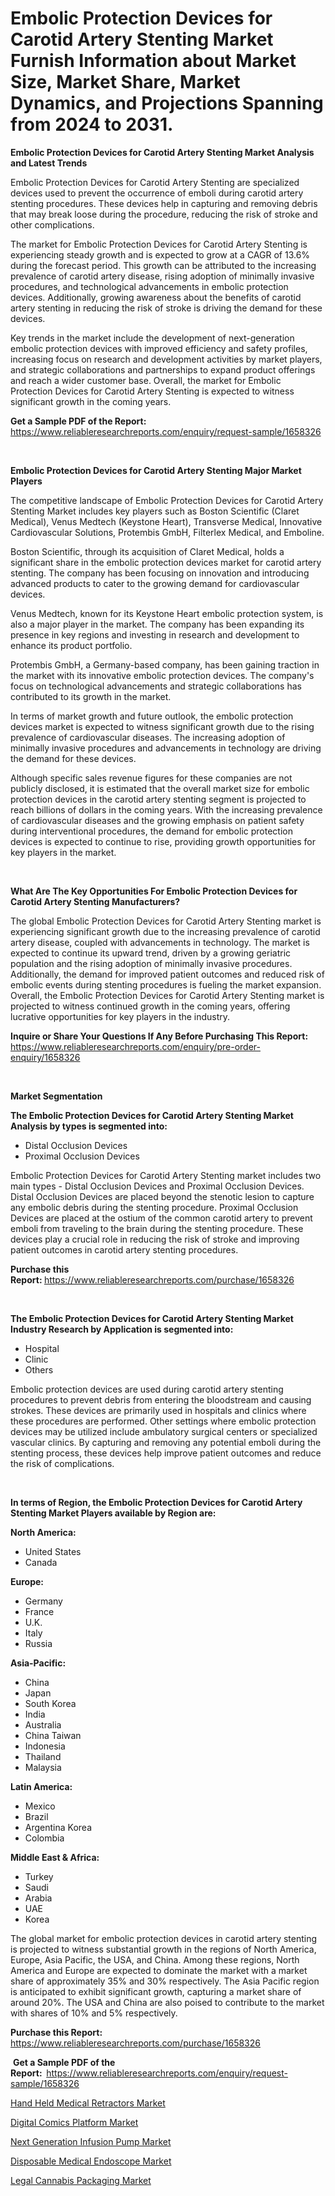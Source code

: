 <p><h1>Embolic Protection Devices for Carotid Artery Stenting Market Furnish Information about Market Size, Market Share, Market Dynamics, and Projections Spanning from 2024 to 2031.</h1></p><p><strong>Embolic Protection Devices for Carotid Artery Stenting Market Analysis and Latest Trends</strong></p>
<p><p>Embolic Protection Devices for Carotid Artery Stenting are specialized devices used to prevent the occurrence of emboli during carotid artery stenting procedures. These devices help in capturing and removing debris that may break loose during the procedure, reducing the risk of stroke and other complications.</p><p>The market for Embolic Protection Devices for Carotid Artery Stenting is experiencing steady growth and is expected to grow at a CAGR of 13.6% during the forecast period. This growth can be attributed to the increasing prevalence of carotid artery disease, rising adoption of minimally invasive procedures, and technological advancements in embolic protection devices. Additionally, growing awareness about the benefits of carotid artery stenting in reducing the risk of stroke is driving the demand for these devices.</p><p>Key trends in the market include the development of next-generation embolic protection devices with improved efficiency and safety profiles, increasing focus on research and development activities by market players, and strategic collaborations and partnerships to expand product offerings and reach a wider customer base. Overall, the market for Embolic Protection Devices for Carotid Artery Stenting is expected to witness significant growth in the coming years.</p></p>
<p><strong>Get a Sample PDF of the Report:&nbsp;</strong> <a href="https://www.reliableresearchreports.com/enquiry/request-sample/1658326">https://www.reliableresearchreports.com/enquiry/request-sample/1658326</a></p>
<p>&nbsp;</p>
<p><strong>Embolic Protection Devices for Carotid Artery Stenting Major Market Players</strong></p>
<p><p>The competitive landscape of Embolic Protection Devices for Carotid Artery Stenting Market includes key players such as Boston Scientific (Claret Medical), Venus Medtech (Keystone Heart), Transverse Medical, Innovative Cardiovascular Solutions, Protembis GmbH, Filterlex Medical, and Emboline.</p><p>Boston Scientific, through its acquisition of Claret Medical, holds a significant share in the embolic protection devices market for carotid artery stenting. The company has been focusing on innovation and introducing advanced products to cater to the growing demand for cardiovascular devices.</p><p>Venus Medtech, known for its Keystone Heart embolic protection system, is also a major player in the market. The company has been expanding its presence in key regions and investing in research and development to enhance its product portfolio.</p><p>Protembis GmbH, a Germany-based company, has been gaining traction in the market with its innovative embolic protection devices. The company's focus on technological advancements and strategic collaborations has contributed to its growth in the market.</p><p>In terms of market growth and future outlook, the embolic protection devices market is expected to witness significant growth due to the rising prevalence of cardiovascular diseases. The increasing adoption of minimally invasive procedures and advancements in technology are driving the demand for these devices.</p><p>Although specific sales revenue figures for these companies are not publicly disclosed, it is estimated that the overall market size for embolic protection devices in the carotid artery stenting segment is projected to reach billions of dollars in the coming years. With the increasing prevalence of cardiovascular diseases and the growing emphasis on patient safety during interventional procedures, the demand for embolic protection devices is expected to continue to rise, providing growth opportunities for key players in the market.</p></p>
<p>&nbsp;</p>
<p><strong>What Are The Key Opportunities For Embolic Protection Devices for Carotid Artery Stenting Manufacturers?</strong></p>
<p><p>The global Embolic Protection Devices for Carotid Artery Stenting market is experiencing significant growth due to the increasing prevalence of carotid artery disease, coupled with advancements in technology. The market is expected to continue its upward trend, driven by a growing geriatric population and the rising adoption of minimally invasive procedures. Additionally, the demand for improved patient outcomes and reduced risk of embolic events during stenting procedures is fueling the market expansion. Overall, the Embolic Protection Devices for Carotid Artery Stenting market is projected to witness continued growth in the coming years, offering lucrative opportunities for key players in the industry.</p></p>
<p><strong>Inquire or Share Your Questions If Any Before Purchasing This Report:</strong> <a href="https://www.reliableresearchreports.com/enquiry/pre-order-enquiry/1658326">https://www.reliableresearchreports.com/enquiry/pre-order-enquiry/1658326</a></p>
<p>&nbsp;</p>
<p><strong>Market Segmentation</strong></p>
<p><strong>The Embolic Protection Devices for Carotid Artery Stenting Market Analysis by types is segmented into:</strong></p>
<p><ul><li>Distal Occlusion Devices</li><li>Proximal Occlusion Devices</li></ul></p>
<p><p>Embolic Protection Devices for Carotid Artery Stenting market includes two main types - Distal Occlusion Devices and Proximal Occlusion Devices. Distal Occlusion Devices are placed beyond the stenotic lesion to capture any embolic debris during the stenting procedure. Proximal Occlusion Devices are placed at the ostium of the common carotid artery to prevent emboli from traveling to the brain during the stenting procedure. These devices play a crucial role in reducing the risk of stroke and improving patient outcomes in carotid artery stenting procedures.</p></p>
<p><strong>Purchase this Report:&nbsp;</strong><a href="https://www.reliableresearchreports.com/purchase/1658326">https://www.reliableresearchreports.com/purchase/1658326</a></p>
<p>&nbsp;</p>
<p><strong>The Embolic Protection Devices for Carotid Artery Stenting Market Industry Research by Application is segmented into:</strong></p>
<p><ul><li>Hospital</li><li>Clinic</li><li>Others</li></ul></p>
<p><p>Embolic protection devices are used during carotid artery stenting procedures to prevent debris from entering the bloodstream and causing strokes. These devices are primarily used in hospitals and clinics where these procedures are performed. Other settings where embolic protection devices may be utilized include ambulatory surgical centers or specialized vascular clinics. By capturing and removing any potential emboli during the stenting process, these devices help improve patient outcomes and reduce the risk of complications.</p></p>
<p>&nbsp;</p>
<p><strong>In terms of Region, the Embolic Protection Devices for Carotid Artery Stenting Market Players available by Region are:</strong></p>
<p>
    <p> <strong> North America: </strong>
        <ul>
            <li>United States</li>
            <li>Canada</li>
        </ul>
        </p> 
    <p> <strong> Europe: </strong>
        <ul>
            <li>Germany</li>
            <li>France</li>
            <li>U.K.</li>
            <li>Italy</li>
            <li>Russia</li>
        </ul>
        </p> 
    <p> <strong> Asia-Pacific: </strong>
        <ul>
            <li>China</li>
            <li>Japan</li>
            <li>South Korea</li>
            <li>India</li>
            <li>Australia</li>
            <li>China Taiwan</li>
            <li>Indonesia</li>
            <li>Thailand</li>
            <li>Malaysia</li>
        </ul>
        </p> 
    <p> <strong> Latin America: </strong>
        <ul>
            <li>Mexico</li>
            <li>Brazil</li>
            <li>Argentina Korea</li>
            <li>Colombia</li>
        </ul>
        </p> 
    <p> <strong> Middle East & Africa: </strong>
        <ul>
            <li>Turkey</li>
            <li>Saudi</li>
            <li>Arabia</li>
            <li>UAE</li>
            <li>Korea</li>
        </ul>
    </p>
    </p>
<p><p>The global market for embolic protection devices in carotid artery stenting is projected to witness substantial growth in the regions of North America, Europe, Asia Pacific, the USA, and China. Among these regions, North America and Europe are expected to dominate the market with a market share of approximately 35% and 30% respectively. The Asia Pacific region is anticipated to exhibit significant growth, capturing a market share of around 20%. The USA and China are also poised to contribute to the market with shares of 10% and 5% respectively.</p></p>
<p><strong>Purchase this Report: </strong><a href="https://www.reliableresearchreports.com/purchase/1658326">https://www.reliableresearchreports.com/purchase/1658326</a></p>
<p>&nbsp;<strong>Get a Sample PDF of the Report:&nbsp;&nbsp;</strong><a href="https://www.reliableresearchreports.com/enquiry/request-sample/1658326">https://www.reliableresearchreports.com/enquiry/request-sample/1658326</a></p>
<p><strong></strong></p>
<p><p><a href="https://medium.com/@wyattconn1966/analyzing-hand-held-medical-retractors-market-global-industry-perspective-and-forecast-2024-to-4bbb86878267">Hand Held Medical Retractors Market</a></p><p><a href="https://github.com/Alonsoolds3wq1d81czn8rbol/Market-Research-Report-List-1/blob/main/digital-comics-platform-market.md">Digital Comics Platform Market</a></p><p><a href="https://medium.com/@wyattconn1966/next-generation-infusion-pump-market-analysis-its-cagr-market-segmentation-and-global-industry-aec4b7657fde">Next Generation Infusion Pump Market</a></p><p><a href="https://medium.com/@wyattconn1966/disposable-medical-endoscope-market-trends-and-market-analysis-forecasted-for-period-2024-2031-d424b992c847">Disposable Medical Endoscope Market</a></p><p><a href="https://github.com/RickHolmes3/Market-Research-Report-List-3/blob/main/legal-cannabis-packaging-market.md">Legal Cannabis Packaging Market</a></p></p>